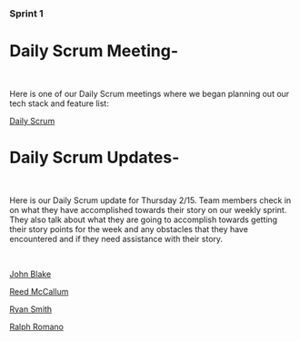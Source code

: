 ### Sprint 1

<h1>Daily Scrum Meeting- </h1><br/>
<p>Here is one of our Daily Scrum meetings where we began planning out our tech stack and feature list: </p>

[Daily Scrum](https://raw.githubusercontent.com/RoopleDoops/WebServiceEng/main/docs/images/Sprint1Meeting.png)<br/>

<h1>Daily Scrum Updates- </h1><br/>
<p>Here is our Daily Scrum update for Thursday 2/15. Team members check in on what they have accomplished towards their story on our weekly sprint. They also talk about what they are going to accomplish towards getting their story points for the week and any obstacles that they have encountered and if they need assistance with their story. </p><br/>

[John Blake](https://raw.githubusercontent.com/RoopleDoops/WebServiceEng/main/docs/images/Sprint1John.png)<br/>

[Reed McCallum](https://raw.githubusercontent.com/RoopleDoops/WebServiceEng/main/docs/images/Sprint1Reed.png) <br/>

[Ryan Smith](https://raw.githubusercontent.com/RoopleDoops/WebServiceEng/main/docs/images/Sprint1Ryan.png)<br/>

[Ralph Romano](https://raw.githubusercontent.com/RoopleDoops/WebServiceEng/main/docs/images/Sprint1Ralph.png)<br/>

